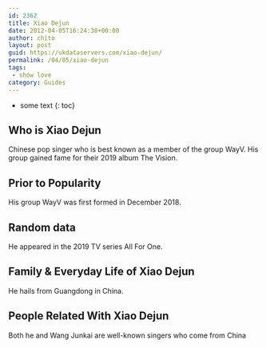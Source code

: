 ```yaml
---
id: 2362
title: Xiao Dejun
date: 2012-04-05T16:24:38+00:00
author: chito
layout: post
guid: https://ukdataservers.com/xiao-dejun/
permalink: /04/05/xiao-dejun
tags:
 - show love
category: Guides
---
```


* some text
{: toc}
          
          
## Who is  Xiao Dejun
                  
                  
                  
Chinese pop singer who is best known as a member of the group WayV. His group gained fame for their 2019 album The Vision. 
                  
                
                
                
## Prior to Popularity 
                  
                  
                  
His group WayV was first formed in December 2018. 
                  
                
                
                
## Random data 
                  
                  
                  
He appeared in the 2019 TV series All For One. 
                  
                
                
                
## Family & Everyday Life of Xiao Dejun
                  
                  
                  
He hails from Guangdong in China. 
                  
                
                
                
## People Related With  Xiao Dejun
                  
                  
                  
Both he and Wang Junkai are well-known singers who come from China
                  
                
              
            
          
          
          
    
    
  
